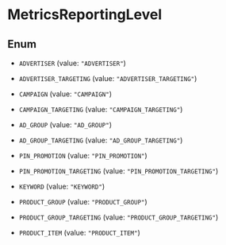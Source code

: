 

# MetricsReportingLevel

## Enum


* `ADVERTISER` (value: `"ADVERTISER"`)

* `ADVERTISER_TARGETING` (value: `"ADVERTISER_TARGETING"`)

* `CAMPAIGN` (value: `"CAMPAIGN"`)

* `CAMPAIGN_TARGETING` (value: `"CAMPAIGN_TARGETING"`)

* `AD_GROUP` (value: `"AD_GROUP"`)

* `AD_GROUP_TARGETING` (value: `"AD_GROUP_TARGETING"`)

* `PIN_PROMOTION` (value: `"PIN_PROMOTION"`)

* `PIN_PROMOTION_TARGETING` (value: `"PIN_PROMOTION_TARGETING"`)

* `KEYWORD` (value: `"KEYWORD"`)

* `PRODUCT_GROUP` (value: `"PRODUCT_GROUP"`)

* `PRODUCT_GROUP_TARGETING` (value: `"PRODUCT_GROUP_TARGETING"`)

* `PRODUCT_ITEM` (value: `"PRODUCT_ITEM"`)



